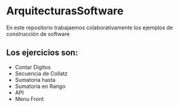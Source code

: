 # ArquitecturasSoftware

En este repositorio trabajaemos colaborativamente los ejemplos de construcción de software

## Los ejercicios son:

- Contar Digitos
- Secuencia de Collatz
- Sumatoria hasta
- Sumatoria en Rango
- API
- Menu Front